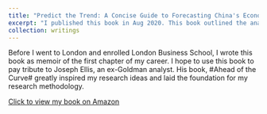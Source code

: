```yaml
---
title: "Predict the Trend: A Concise Guide to Forecasting China's Economy and Interest Rates"
excerpt: "I published this book in Aug 2020. This book outlined the analytical and forecasting framework I developed as a China rates strategist at CITIC Securities."
collection: writings
---
```


Before I went to London and enrolled London Business School, I wrote this book as memoir of the first chapter of my career. I hope to use this book to pay tribute to Joseph Ellis, an ex-Goldman analyst. His book, #Ahead of the Curve# greatly inspired my research ideas and laid the foundation for my research methodology.

[Click to view my book on Amazon](https://www.amazon.com/dp/B08GX3T5F3/)
